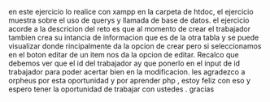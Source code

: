 en este ejercicio lo realice con xampp en la carpeta de htdoc, el ejercicio muestra sobre el uso de querys y llamada de base de datos.
el ejercicio acorde a la descricion del reto es que al momento de crear el trabajador tambien crea su intancia de informacion que es de la otra tabla y se puede visualizar donde rincipalmente da la opcion 
de crear pero si seleccionamos en el boton editar de un item nos da la opcion de editar. Recalco que debemos ver que el id del trabajador ay que ponerlo en el input de id trabajador para poder acertar bien en 
la modificacion. les agradezco a orpheus por esta oportunidad y por aprender php , estoy feliz con eso y espero tener la oportunidad de trabajar con ustedes . gracias
